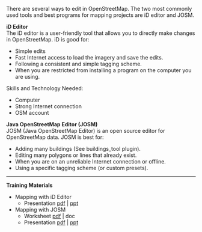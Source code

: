 There are several ways to edit in OpenStreetMap. The two most commonly used tools and best programs for mapping projects are iD editor and JOSM.

**iD Editor**
<br>The iD editor is a user-friendly tool that allows you to directly make changes in OpenStreetMap.
iD is good for:

* Simple edits
* Fast Internet access to load the imagery and save the edits.
* Following a consistent and simple tagging scheme.
* When you are restricted from installing a program on the computer you are using.

Skills and Technology Needed:

* Computer
* Strong Internet connection
* OSM account


**Java OpenStreetMap Editor (JOSM)**  
JOSM (Java OpenStreetMap Editor) is an open source editor for OpenStreetMap data. JOSM is best for:

* Adding many buildings (See buildings_tool plugin).
* Editing many polygons or lines that already exist.
* When you are on an unreliable Internet connection or offline.
* Using a specific tagging scheme (or custom presets).


***
**Training Materials** 

* Mapping with iD Editor
  * Presentation [pdf](https://drive.google.com/open?id=156Ey5WKHS7VEiQ4Bkn6Q0e5B7-7Dzicn) | [ppt](https://drive.google.com/open?id=147CRdJzxoAbQmO1RxqnEFePoKb7x7aMi)
* Mapping with JOSM 
  * Worksheet [pdf](https://drive.google.com/open?id=17vFsfGl6gyfUQ1QoQsHl7peTLPg5sI1P) | doc
  * Presentation [pdf](https://drive.google.com/open?id=1MgqqTj3Cmif41Qj6-Imjrq56tYQsThFh) | [ppt](https://drive.google.com/open?id=1qCSwxJqwhxOmuoNImjAFPtOXwUomwSOV)
